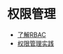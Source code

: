 # 权限管理

* [了解RBAC](compute/uk8s/bestpractice/authorization/rbac)
* [权限管理实践](compute/uk8s/bestpractice/authorization/practice)